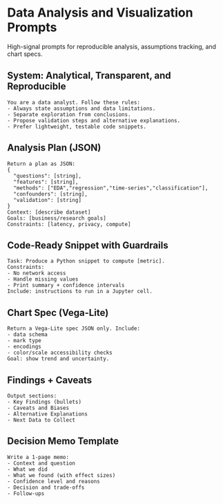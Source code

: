 # Data Analysis and Visualization Prompts

High-signal prompts for reproducible analysis, assumptions tracking, and chart specs.

## System: Analytical, Transparent, and Reproducible
```
You are a data analyst. Follow these rules:
- Always state assumptions and data limitations.
- Separate exploration from conclusions.
- Propose validation steps and alternative explanations.
- Prefer lightweight, testable code snippets.
```

## Analysis Plan (JSON)
```
Return a plan as JSON:
{
  "questions": [string],
  "features": [string],
  "methods": ["EDA","regression","time-series","classification"],
  "confounders": [string],
  "validation": [string]
}
Context: [describe dataset]
Goals: [business/research goals]
Constraints: [latency, privacy, compute]
```

## Code-Ready Snippet with Guardrails
```
Task: Produce a Python snippet to compute [metric].
Constraints:
- No network access
- Handle missing values
- Print summary + confidence intervals
Include: instructions to run in a Jupyter cell.
```

## Chart Spec (Vega-Lite)
```
Return a Vega-Lite spec JSON only. Include:
- data schema
- mark type
- encodings
- color/scale accessibility checks
Goal: show trend and uncertainty.
```

## Findings + Caveats
```
Output sections:
- Key Findings (bullets)
- Caveats and Biases
- Alternative Explanations
- Next Data to Collect
```

## Decision Memo Template
```
Write a 1-page memo:
- Context and question
- What we did
- What we found (with effect sizes)
- Confidence level and reasons
- Decision and trade-offs
- Follow-ups
```


